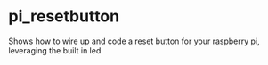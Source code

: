 # pi_resetbutton
Shows how to wire up and code a reset button for your raspberry pi, leveraging the built in led
